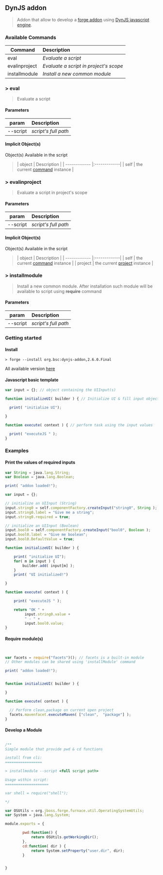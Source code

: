 ## DynJS addon

> Addon that allow to develop a [forge addon](http://forge.jboss.org/addons) using [DynJS javascript engine](http://dynjs.org/).

### Available Commands

| Command       | Description  |
| ------------- |:-------------|
| eval          | *Evaluate a script* |
| evalinproject | *Evaluate a script in project's scope* |  
| installmodule | *Install a new common module* |

### > eval
>  Evaluate a script
#### Parameters
| param        | Description |
| ------------- |:-------------|
| --script      | *script's full path* |
#### Implicit Object(s)
Object(s) Available in the script

>| object        | Description |
| ------------- |:-------------|
| self          | the current [command](http://bsorrentino.github.io/forge-addon/dynjs-addon/apidocs/org/bsc/commands/Eval.html) instance |


### > evalinproject
>  Evaluate a script in project's scope
#### Parameters
| param        | Description |
| ------------- |:-------------|
| --script      | *script's full path* |
#### Implicit Object(s)
Object(s) Available in the script

>| object       | Description |
| ------------- |:-------------|
| self          | the current [command](http://bsorrentino.github.io/forge-addon/dynjs-addon/apidocs/org/bsc/commands/EvalInProject.html) instance |
| project       | the current [project](http://docs.jboss.org/forge/javadoc/2.6.1-SNAPSHOT/) instance |

### > installmodule
>  Install a new common module. After installation such module will be available to script using **require** command
#### Parameters
| param        | Description |
| ------------- |:-------------|
| --script      | *script's full path* |

### Getting started

#### Install

`> forge --install org.bsc:dynjs-addon,2.6.0.Final`

All available version [here](http://search.maven.org/#search%7Cgav%7C1%7Cg%3A%22org.bsc%22%20AND%20a%3A%22dynjs-addon%22)

#### Javascript basic template
```javascript
var input = {}; // object containing the UIInput(s)

function initializeUI( builder ) { // Initialize UI & fill input object

  print( "initialize UI");

}

function execute( context ) { // perform task using the input values

  print( "executeJS " );
}

```

### Examples

#### Print the values of required inputs
```javascript
var String = java.lang.String;
var Boolean = java.lang.Boolean;

print( "addon loaded!");

var input = {};

// initialize an UIInput (String)
input.string0 = self.componentFactory.createInput("string0", String );
input.string0.label = "Give me a string";
input.string0.required = true;

// initialize an UIInput (Boolean)
input.bool0 = self.componentFactory.createInput("bool0", Boolean );
input.bool0.label = "Give me boolean";
input.bool0.DefaultValue = true;

function initializeUI( builder ) {

	print( "initialize UI");
	for( m in input ) {
		builder.add( input[m] );
	}
	print( "UI initialized!")

}

function execute( context ) {

	print( "executeJS " );

	return "OK " +  
         input.string0.value +
         " - " +
         input.bool0.value;
}
```

#### Require module(s)
```javascript


var facets = require("facets")(); // facets is a built-in module
// Other modules can be shared using 'installModule' command

print( "addon loaded!");


function initializeUI( builder ) {

}

function execute( context ) {

  // Perform clean,package on current open project
  facets.mavenfacet.executeMaven( ["clean",  "package"] );
}
```

#### Develop a Module
```javascript

/**
Simple module that provide pwd & cd functions

install from cli:
=================

> installmodule --script <full script path>

Usage within script:
====================

var shell = require("shell");

*/

var OSUtils = org.jboss.forge.furnace.util.OperatingSystemUtils;
var System = java.lang.System;

module.exports = {

		pwd:function() {
			return OSUtils.getWorkingDir();
		},
		cd:function( dir ) {
			return System.setProperty("user.dir", dir);
		}


}

```

